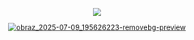 <div id="header" align="center">

![](https://komarev.com/ghpvc/?username=dokhyuk&style=plastic&color=151915&label=_　　˙༥˙👈　　_&base=9710)

[![obraz_2025-07-09_195626223-removebg-preview](https://github.com/user-attachments/assets/993faca4-43c2-428e-95b0-4bd185a22077)](https://github.com/ukehole)

<p align="center"

